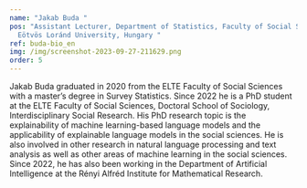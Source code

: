 ```yaml
---
name: "Jakab Buda "
pos: "Assistant Lecturer, Department of Statistics, Faculty of Social Sciences,
  Eötvös Loránd University, Hungary "
ref: buda-bio_en
img: /img/screenshot-2023-09-27-211629.png
order: 5
---
```

Jakab Buda graduated in 2020 from the ELTE Faculty of Social Sciences with a master’s degree in Survey Statistics. Since 2022 he is a PhD student at the ELTE Faculty of Social Sciences, Doctoral School of Sociology, Interdisciplinary Social Research. His PhD research topic is the explainability of machine learning-based language models and the applicability of explainable language models in the social sciences. He is also involved in other research in natural language processing and text analysis as well as other areas of machine learning in the social sciences. Since 2022, he has also been working in the Department of Artificial Intelligence at the Rényi Alfréd Institute for Mathematical Research.
